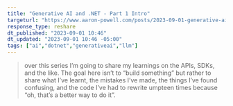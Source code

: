 ```yaml
---
title: "Generative AI and .NET - Part 1 Intro"
targeturl: "https://www.aaron-powell.com/posts/2023-09-01-generative-ai-and-dotnet---part-1-intro/"
response_type: reshare
dt_published: "2023-09-01 10:46"
dt_updated: "2023-09-01 10:46 -05:00"
tags: ["ai","dotnet","generativeai","llm"]
---
```


> over this series I’m going to share my learnings on the APIs, SDKs, and the like. The goal here isn’t to “build something” but rather to share what I’ve learnt, the mistakes I’ve made, the things I’ve found confusing, and the code I’ve had to rewrite umpteen times because “oh, that’s a better way to do it”.
